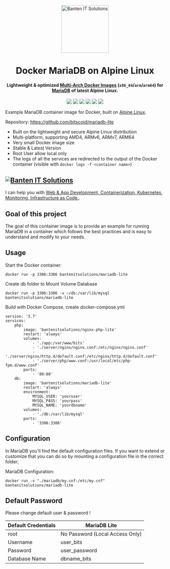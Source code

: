 <div>
  <div align="center">
    <a href="https://bits.co.id">
      <img
        alt="Banten IT Solutions"
        src="https://bits.co.id/wp-content/uploads/Logo.png"
        width="150">
    </a>
  </div>

  <h1 align="center">Docker MariaDB on Alpine Linux</h1>

  <h4 align="center">
    Lightweight & optimized <a href="https://www.docker.com/blog/how-to-rapidly-build-multi-architecture-images-with-buildx/">Multi-Arch Docker Images</a> (<code>x86_64</code>/<code>arm</code>/<code>arm64</code>) for <a href="https://bits.co.id">MariaDB</a> of latest Alpine Linux.
  </h4>

  <div align="center">
    <a href="https://hub.docker.com/r/bantenitsolutions/mariadb-lite/" title="MariaDB Lite"><img src="https://img.shields.io/docker/pulls/bantenitsolutions/mariadb-lite.svg"></a> 
    <a href="https://hub.docker.com/r/bantenitsolutions/mariadb-lite/" title="Docker Image Version (tag latest semver)"><img src="https://img.shields.io/docker/v/bantenitsolutions/mariadb-lite/2.0"></a> 
    <a href="https://hub.docker.com/r/bantenitsolutions/mariadb-lite/tags" title="Docker Image Size (tag)"><img src="https://img.shields.io/docker/image-size/bantenitsolutions/mariadb-lite/2.0"></a> 
    <a href="https://hub.docker.com/r/bantenitsolutions/mariadb-lite/" title="MariaDB 11.2.2"><img src="https://img.shields.io/badge/mariadb-11.2.2-brightgreen.svg"></a> 
    <a href="https://github.com/bitscoid/mariadb-lite/actions/workflows/build.yml" title="Docker Test Image"><img src="https://github.com/bitscoid/mariadb-lite/actions/workflows/build.yml/badge.svg?branch=master"></a> 
    <a href="https://bits.co.id" title="License MIT"><img src="https://img.shields.io/badge/license-MIT-blue.svg"></a> 
  </div>
</div>

Example MariaDB container image for Docker, built on [Alpine Linux](https://www.alpinelinux.org/).

Repository: https://github.com/bitscoid/mariadb-lite

* Built on the lightweight and secure Alpine Linux distribution
* Multi-platform, supporting AMD4, ARMv6, ARMv7, ARM64
* Very small Docker image size
* Stable & Latest Version
* Root User allow local only
* The logs of all the services are redirected to the output of the Docker container (visible with `docker logs -f <container name>`)

## [![Banten IT Solutions](https://bits.co.id/wp-content/uploads/Logo.png)](https://bits.co.id)
I can help you with [Web & App Development, Containerization, Kubernetes, Monitoring, Infrastructure as Code.](https://bits.co.id).

## Goal of this project
The goal of this container image is to provide an example for running MariaDB in a container which follows
the best practices and is easy to understand and modify to your needs.

## Usage

Start the Docker container:

    docker run -p 3306:3306 bantenitsolutions/mariadb-lite

Create db folder to Mount Volume Database

    docker run -p 3306:3306 -v ~/db:/var/lib/mysql bantenitsolutions/mariadb-lite

Build with Docker Compose, create docker-compose.yml

    version: '3.7'
    services:
        php:
            image: 'bantenitsolutions/nginx-php-lite'
            restart: 'always'
            volumes:
                - './app:/var/www/bits'
                - './server/nginx/nginx.conf:/etc/nginx/nginx.conf'
                - './server/nginx/http.d/default.conf:/etc/nginx/http.d/default.conf'
                - './server/php/www.conf:/usr/local/etc/php-fpm.d/www.conf'
            ports:
                - '80:80'
        db:
            image: 'bantenitsolutions/mariadb-lite'
            restart: 'always'
            environment:
                MYSQL_USER: 'youruser'
                MYSQL_PASS: 'yourpass'
                MYSQL_NAME: 'yourdbname'
            volumes:
                - './db:/var/lib/mysql'
            ports:
                - '3306:3306'

## Configuration
In MariaDB you'll find the default configuration files.
If you want to extend or customize that you can do so by mounting a configuration file in the correct folder;

MariaDB Configuration:

    docker run -v "./mariadb/my.cnf:/etc/my.cnf" bantenitsolutions/mariadb-lite

## Default Password
Please change default user & password !

| **Default Credentials** 	| **MariaDB Lite**                	|
|-------------------------	|---------------------------------	|
| root                    	| No Password (Local Access Only) 	|
| Username                	| user_bits                       	|
| Password                	| user_password                   	|
| Database Name           	| dbname_bits                     	|
